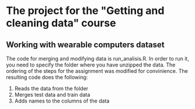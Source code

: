 # The project for the "Getting and cleaning data" course 
## Working with wearable computers dataset

The code for merging and modifying data is run_analisis.R.
In order to run it, you need to specify the folder where you have unzipped the data. 
The ordering of the steps for the assignment was modified for convinience. The resulting code does the following:
1. Reads the data from the folder
2. Merges test data and train data
3. Adds names to the columns of the data

